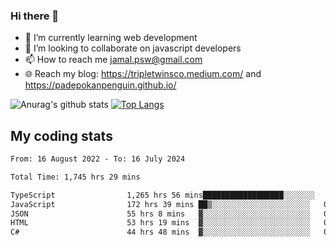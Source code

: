 ### Hi there 👋

<!--
**padepokanpenguin/padepokanpenguin** is a ✨ _special_ ✨ repository because its `README.md` (this file) appears on your GitHub profile.
-->

- 🌱 I’m currently learning  web development
- 👯 I’m looking to collaborate on javascript developers
- 📫 How to reach me jamal.psw@gmail.com
- 🌐 Reach my blog:
   https://tripletwinsco.medium.com/ and
   https://padepokanpenguin.github.io/

![Anurag's github stats](https://github-readme-stats.vercel.app/api?username=padepokanpenguin&count_private=true&disable_animations=false&show_icons=true&theme=default)
[![Top Langs](https://github-readme-stats.vercel.app/api/top-langs/?username=padepokanpenguin&theme=default&layout=compact)](https://github.com/padepokanpenguin)

## My coding stats

<!--START_SECTION:waka-->

```txt
From: 16 August 2022 - To: 16 July 2024

Total Time: 1,745 hrs 29 mins

TypeScript                1,265 hrs 56 mins██████████████████░░░░░░░   72.53 %
JavaScript                172 hrs 39 mins ██▒░░░░░░░░░░░░░░░░░░░░░░   09.89 %
JSON                      55 hrs 8 mins   ▓░░░░░░░░░░░░░░░░░░░░░░░░   03.16 %
HTML                      53 hrs 19 mins  ▓░░░░░░░░░░░░░░░░░░░░░░░░   03.05 %
C#                        44 hrs 48 mins  ▓░░░░░░░░░░░░░░░░░░░░░░░░   02.57 %
```

<!--END_SECTION:waka-->


